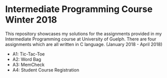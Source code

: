 # Intermediate Programming Course Winter 2018

This repository showcases my solutions for the assignments provided in my Intermediate Programming course at University of Guelph. There are four assignments which are all written in C language. (January 2018 - April 2018)

- A1: Tic-Tac-Toe
- A2: Word Bag
- A3: MemCheck
- A4: Student Course Registration
